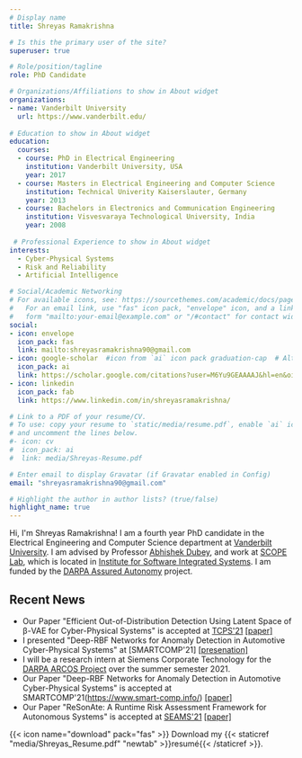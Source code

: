 ```yaml
---
# Display name
title: Shreyas Ramakrishna

# Is this the primary user of the site?
superuser: true

# Role/position/tagline
role: PhD Candidate

# Organizations/Affiliations to show in About widget
organizations:
- name: Vanderbilt University
  url: https://www.vanderbilt.edu/
  
# Education to show in About widget
education:
  courses:
  - course: PhD in Electrical Engineering
    institution: Vanderbilt University, USA
    year: 2017
  - course: Masters in Electrical Engineering and Computer Science
    institution: Technical Univerity Kaiserslauter, Germany
    year: 2013
  - course: Bachelors in Electronics and Communication Engineering
    institution: Visvesvaraya Technological University, India
    year: 2008
    
 # Professional Experience to show in About widget
interests:
  - Cyber-Physical Systems 
  - Risk and Reliability
  - Artificial Intelligence

# Social/Academic Networking
# For available icons, see: https://sourcethemes.com/academic/docs/page-builder/#icons
#   For an email link, use "fas" icon pack, "envelope" icon, and a link in the
#   form "mailto:your-email@example.com" or "/#contact" for contact widget.
social:
- icon: envelope
  icon_pack: fas
  link: mailto:shreyasramakrishna90@gmail.com
- icon: google-scholar  #icon from `ai` icon pack graduation-cap  # Alternatively, use `
  icon_pack: ai
  link: https://scholar.google.com/citations?user=M6Yu9GEAAAAJ&hl=en&oi=ao
- icon: linkedin
  icon_pack: fab
  link: https://www.linkedin.com/in/shreyasramakrishna/

# Link to a PDF of your resume/CV.
# To use: copy your resume to `static/media/resume.pdf`, enable `ai` icons in `params.toml`, 
# and uncomment the lines below.
#- icon: cv
#  icon_pack: ai
#  link: media/Shreyas-Resume.pdf

# Enter email to display Gravatar (if Gravatar enabled in Config)
email: "shreyasramakrishna90@gmail.com"

# Highlight the author in author lists? (true/false)
highlight_name: true
---
```

Hi, I'm Shreyas Ramakrishna! I am a fourth year PhD candidate in the Electrical Engineering and Computer Science department at [Vanderbilt University](https://www.vanderbilt.edu/). I am advised by Professor [Abhishek Dubey](https://engineering.vanderbilt.edu/bio/abhishek-dubey), and work at [SCOPE Lab](https://scopelab.ai/index.html), which is located in [Institute for Software Integrated Systems](https://www.isis.vanderbilt.edu/). I am funded by the [DARPA Assured Autonomy](https://www.darpa.mil/program/assured-autonomy) project.

## Recent News

* Our Paper "Efficient Out-of-Distribution Detection Using Latent Space of β-VAE for Cyber-Physical Systems" is accepted at [TCPS'21](https://dl.acm.org/journal/tcps/special-issue-ai) [[paper]](https://arxiv.org/abs/2108.11800)
* I presented "Deep-RBF Networks for Anomaly Detection in Automotive Cyber-Physical Systems" at [SMARTCOMP'21] [[presenation]](https://vanderbilt365-my.sharepoint.com/:v:/g/personal/shreyas_ramakrishna_vanderbilt_edu/ERjG3U3gV-RKvhHWVIdibGABaO4-2oCMDPbOzjgxaKXtxw?e=0vRRQe)
* I will be a research intern at Siemens Corporate Technology for the [DARPA ARCOS Project](https://www.darpa.mil/program/automated-rapid-certification-of-software) over the summer semester 2021.  
* Our Paper "Deep-RBF Networks for Anomaly Detection in Automotive Cyber-Physical Systems" is accepted at SMARTCOMP'21(https://www.smart-comp.info/) [[paper]](https://arxiv.org/abs/2103.14172)
* Our Paper "ReSonAte: A Runtime Risk Assessment Framework for Autonomous Systems" is accepted at [SEAMS'21](https://conf.researchr.org/home/seams-2021) [[paper]](https://arxiv.org/abs/2102.09419)

{{< icon name="download" pack="fas" >}} Download my {{< staticref "media/Shreyas_Resume.pdf" "newtab" >}}resumé{{< /staticref >}}.
